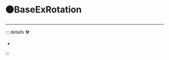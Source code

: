 # 🟠<motor>BaseExRotation</motor>

---

<!-- =================================================== -->
<!-- =================================================== -->
<!-- =================================================== -->
<!-- =================================================== -->
<!-- =================================================== -->
::: details 🛠

-

:::
